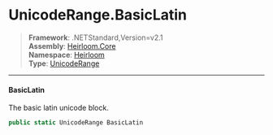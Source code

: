 # UnicodeRange.BasicLatin

> **Framework**: .NETStandard,Version=v2.1  
> **Assembly**: [Heirloom.Core][0]  
> **Namespace**: [Heirloom][0]  
> **Type**: [UnicodeRange][1]  

--------------------------------------------------------------------------------

#### BasicLatin

The basic latin unicode block.

```cs
public static UnicodeRange BasicLatin
```

[0]: ..\Heirloom.Core.md
[1]: Heirloom.UnicodeRange.md

